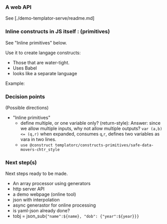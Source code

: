 
### A web API
See [./demo-templator-serve/readme.md]

### Inline constructs in JS itself : (primitives)
See "Inline primitives" below.

Use it to create langage constructs:
* Those that are water-tight.
* Uses Babel
* looks like a separate language

Example:


### Decision points
(Possible directions)

* "Inline primitives"
   * define multiple, or one variable only? (return-style): Answer: since we allow multiple inputs, why not allow multiple outputs?
      `var (a,b) <= (q,r)`
      when expanded, consumes `q`,`r`, defines two variables as vara in two lines.
   * `use @construct templatorc/constructs-primitives/safe-data-movers-chtr_style`

### Next step(s)
Next steps ready to be made.
* An array processor using generators
* http server API
* a demo webpage (online tool)
* json with interpolation
* async generastor for online processing
* is yaml-json already done?
* tobj = json_sub`{"name":${name}, "dob": {"year":${year}}}`
